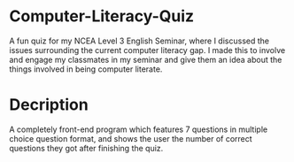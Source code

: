 # Computer-Literacy-Quiz
A fun quiz for my NCEA Level 3 English Seminar, where I discussed the issues surrounding the current computer literacy gap. I made this to involve and engage my classmates in my seminar and give them an idea about the things involved in being computer literate.

# Decription
A completely front-end program which features 7 questions in multiple choice question format, and shows the user the number of correct questions they got after finishing the quiz.
